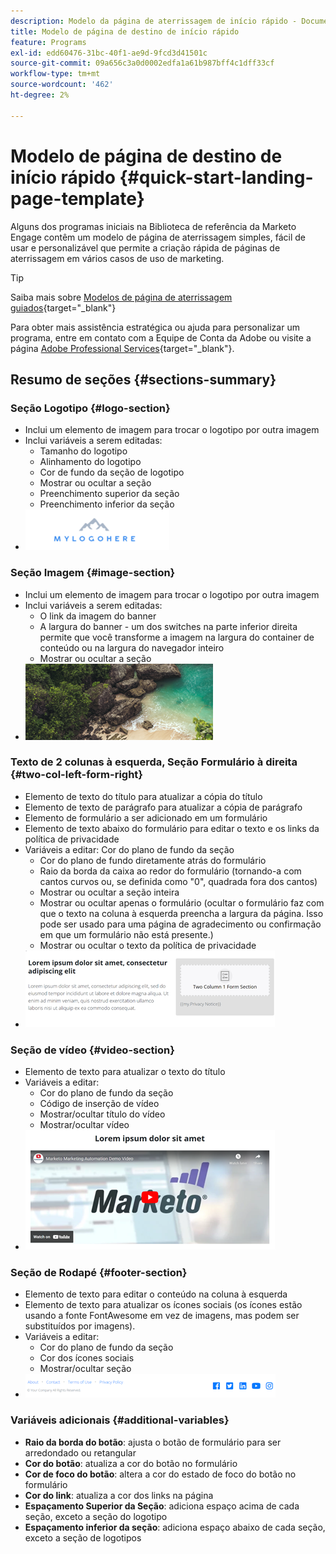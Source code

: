 ```yaml
---
description: Modelo da página de aterrissagem de início rápido - Documentação do Marketo - Documentação do produto
title: Modelo de página de destino de início rápido
feature: Programs
exl-id: edd60476-31bc-40f1-ae9d-9fcd3d41501c
source-git-commit: 09a656c3a0d0002edfa1a61b987bff4c1dff33cf
workflow-type: tm+mt
source-wordcount: '462'
ht-degree: 2%

---
```


# Modelo de página de destino de início rápido {#quick-start-landing-page-template}

Alguns dos programas iniciais na Biblioteca de referência da Marketo Engage contêm um modelo de página de aterrissagem simples, fácil de usar e personalizável que permite a criação rápida de páginas de aterrissagem em vários casos de uso de marketing.

>[!TIP]
>
>Saiba mais sobre [Modelos de página de aterrissagem guiados](/help/marketo/product-docs/demand-generation/landing-pages/landing-page-templates/create-a-guided-landing-page-template.md){target="_blank"}

Para obter mais assistência estratégica ou ajuda para personalizar um programa, entre em contato com a Equipe de Conta da Adobe ou visite a página [Adobe Professional Services](https://business.adobe.com/customers/consulting-services/main.html){target="_blank"}.

## Resumo de seções {#sections-summary}

### Seção Logotipo {#logo-section}

* Inclui um elemento de imagem para trocar o logotipo por outra imagem
* Inclui variáveis a serem editadas:
   * Tamanho do logotipo
   * Alinhamento do logotipo
   * Cor de fundo da seção de logotipo
   * Mostrar ou ocultar a seção
   * Preenchimento superior da seção
   * Preenchimento inferior da seção
* ![](assets/quick-start-landing-page-template-1.png)

### Seção Imagem {#image-section}

* Inclui um elemento de imagem para trocar o logotipo por outra imagem
* Inclui variáveis a serem editadas:
   * O link da imagem do banner
   * A largura do banner - um dos switches na parte inferior direita permite que você transforme a imagem na largura do container de conteúdo ou na largura do navegador inteiro
   * Mostrar ou ocultar a seção
* ![](assets/quick-start-landing-page-template-2.png)

### Texto de 2 colunas à esquerda, Seção Formulário à direita {#two-col-left-form-right}

* Elemento de texto do título para atualizar a cópia do título
* Elemento de texto de parágrafo para atualizar a cópia de parágrafo
* Elemento de formulário a ser adicionado em um formulário
* Elemento de texto abaixo do formulário para editar o texto e os links da política de privacidade
* Variáveis a editar:
Cor do plano de fundo da seção
   * Cor do plano de fundo diretamente atrás do formulário
   * Raio da borda da caixa ao redor do formulário (tornando-a com cantos curvos ou, se definida como &quot;0&quot;, quadrada fora dos cantos)
   * Mostrar ou ocultar a seção inteira
   * Mostrar ou ocultar apenas o formulário (ocultar o formulário faz com que o texto na coluna à esquerda preencha a largura da página. Isso pode ser usado para uma página de agradecimento ou confirmação em que um formulário não está presente.)
   * Mostrar ou ocultar o texto da política de privacidade
* ![](assets/quick-start-landing-page-template-3.png)

### Seção de vídeo {#video-section}

* Elemento de texto para atualizar o texto do título
* Variáveis a editar:
   * Cor do plano de fundo da seção
   * Código de inserção de vídeo
   * Mostrar/ocultar título do vídeo
   * Mostrar/ocultar vídeo
* ![](assets/quick-start-landing-page-template-4.png)

### Seção de Rodapé {#footer-section}

* Elemento de texto para editar o conteúdo na coluna à esquerda
* Elemento de texto para atualizar os ícones sociais (os ícones estão usando a fonte FontAwesome em vez de imagens, mas podem ser substituídos por imagens).
* Variáveis a editar:
   * Cor do plano de fundo da seção
   * Cor dos ícones sociais
   * Mostrar/ocultar seção
* ![](assets/quick-start-landing-page-template-5.png)

### Variáveis adicionais {#additional-variables}

* **Raio da borda do botão**: ajusta o botão de formulário para ser arredondado ou retangular
* **Cor do botão**: atualiza a cor do botão no formulário
* **Cor de foco do botão**: altera a cor do estado de foco do botão no formulário
* **Cor do link**: atualiza a cor dos links na página
* **Espaçamento Superior da Seção**: adiciona espaço acima de cada seção, exceto a seção do logotipo
* **Espaçamento inferior da seção**: adiciona espaço abaixo de cada seção, exceto a seção de logotipos
